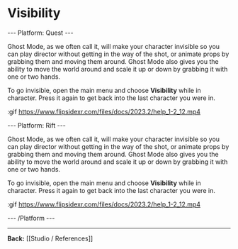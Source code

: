 # Visibility

--- Platform: Quest ---

Ghost Mode, as we often call it, will make your character invisible so you can play director without getting in the way of the shot, or animate props by grabbing them and moving them around. Ghost Mode also gives you the ability to move the world around and scale it up or down by grabbing it with one or two hands.

To go invisible, open the main menu and choose **Visibility** while in character. Press it again to get back into the last character you were in.

:gif https://www.flipsidexr.com/files/docs/2023.2/help_1-2_12.mp4

--- Platform: Rift ---

Ghost Mode, as we often call it, will make your character invisible so you can play director without getting in the way of the shot, or animate props by grabbing them and moving them around. Ghost Mode also gives you the ability to move the world around and scale it up or down by grabbing it with one or two hands.

To go invisible, open the main menu and choose **Visibility** while in character. Press it again to get back into the last character you were in.

:gif https://www.flipsidexr.com/files/docs/2023.2/help_1-2_12.mp4

--- /Platform ---

---

**Back:** [[Studio / References]]

